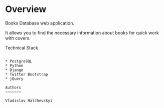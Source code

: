 Overview
========

Books Database web application.

It allows you to find the necessary information about books for quick work with covers.

Technical Stack
~~~~~~~~~~~~~~~

* PostgreSQL
* Python
* Django
* Twitter Bootstrap
* jQuery

Authors
~~~~~~~

Vladislav Halchevskyi